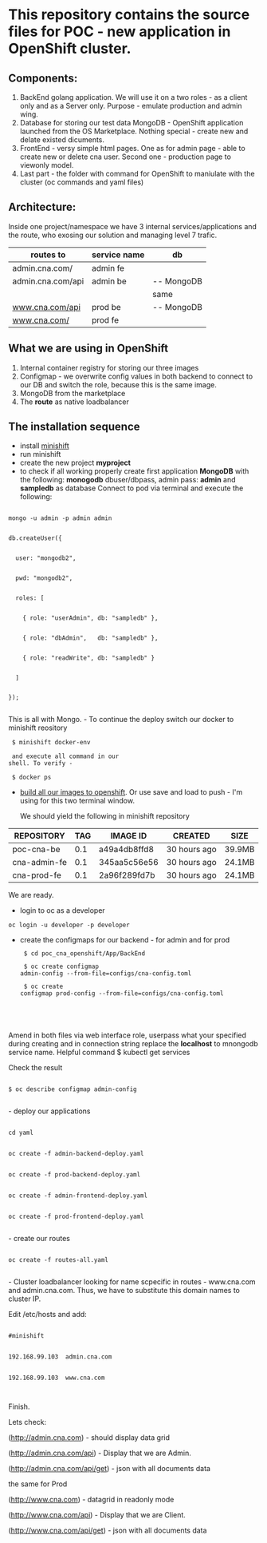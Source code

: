 # This repository contains the source files for POC - new application in OpenShift cluster.
## Components:
1. BackEnd golang application. We will use it on a two roles - as a client only and as a Server only. Purpose - emulate production and admin wing.
2. Database for storing our test data MongoDB - OpenShift application launched from the OS Marketplace. Nothing special - create new and delate existed dicuments.
3. FrontEnd - versy simple html pages. One as for admin page - able to create new or delete cna user. Second one - production page to viewonly model.
4. Last part - the folder with command for OpenShift to maniulate with the cluster (oc commands and yaml files)

## Architecture:
Inside one project/namespace we have 3 internal services/applications and the route, who exosing our solution and managing level 7 trafic.

| routes to | service name | db | 
| --                 |         -- |         -- | 
| admin.cna.com/     |  admin fe  |            |
| admin.cna.com/api  |  admin be  | -- MongoDB |
|                    |            |   same     |
| www.cna.com/api    |  prod be   | -- MongoDB |
| www.cna.com/       |  prod fe   |            |

## What we are using in OpenShift
1. Internal container registry for storing our three images
2. Configmap - we overwrite config values in both backend to connect to our DB and switch the role, because this is the same image.
3. MongoDB from the marketplace
4. The __route__ as native loadbalancer

## The installation sequence
- install [minishift](https://docs.okd.io/3.11/minishift/getting-started/installing.html)
- run minishift
- create the new project __myproject__
- to check if all working properly create first application __MongoDB__ with the following: __monogodb__ dbuser/dbpass, admin pass: __admin__ and __sampledb__ as database 
Connect to pod via terminal and execute the following:

<code>
mongo -u admin -p admin admin<p>
db.createUser({<p>
  user: "mongodb2",<p>
  pwd: "mongodb2",<p>
  roles: [<p>
    { role: "userAdmin", db: "sampledb" },<p>
    { role: "dbAdmin",   db: "sampledb" },<p>
    { role: "readWrite", db: "sampledb" }<p>
  ]<p>
});<p>
</code>
This is all with Mongo.
- To continue the deploy switch our docker to minishift reository 

<code><p>
$ minishift docker-env<p>
and execute all command in our shell. To verify -<p> 
$ docker ps
</code>
- [build all our images to openshift](https://docs.okd.io/3.11/minishift/using/docker-daemon.html). Or use save and load to push - I'm using for this two terminal window. <p>
We should yield the following in minishift repository

|REPOSITORY|TAG|IMAGE ID|CREATED|SIZE|
|----------|---|--------|-------|----|
|poc-cna-be    |      0.1       |          a49a4db8ffd8   |     30 hours ago   |     39.9MB|
|cna-admin-fe  |      0.1       |          345aa5c56e56   |     30 hours ago    |    24.1MB|
|cna-prod-fe   |      0.1       |          2a96f289fd7b   |     30 hours ago     |   24.1MB|
We are ready.
- login to oc as a developer

<code>oc login -u developer -p developer</code>
- create the configmaps for our backend - for admin and for prod
<code><p>
$ cd poc_cna_openshift/App/BackEnd<p>
$ oc create configmap admin-config --from-file=configs/cna-config.toml<p>
$ oc create configmap prod-config  --from-file=configs/cna-config.toml<p>
</code>

Amend in both files via web interface role, userpass what your specified during creating and in connection string replace the __localhost__ to mnongodb service name. Helpful command $ kubectl get services<p>
Check the result <p>

<code>
$ oc describe configmap admin-config<p>
</code>
- deploy our applications<p>
<code>
cd yaml<p>
oc create -f admin-backend-deploy.yaml<p>
oc create -f prod-backend-deploy.yaml<p>
oc create -f admin-frontend-deploy.yaml<p>
oc create -f prod-frontend-deploy.yaml<p>
</code>
- create our routes<p>
<code>
oc create -f routes-all.yaml<p>
</code>
- Cluster loadbalancer looking for name scpecific in routes - www.cna.com and admin.cna.com. Thus, we have to substitute this domain names to cluster IP.<p>
Edit /etc/hosts and add:<p>
<code>
#minishift<p>
192.168.99.103  admin.cna.com<p>
192.168.99.103  www.cna.com<p>
</code>

Finish.

Lets check:<p>
(http://admin.cna.com) - should display data grid<p>
(http://admin.cna.com/api) - Display that we are Admin.<p>
(http://admin.cna.com/api/get) - json with all documents data<p>
the same for Prod<p>
(http://www.cna.com) - datagrid in readonly mode<p>
(http://www.cna.com/api) - Display that we are Client.<p>
(http://www.cna.com/api/get) - json with all documents data<p>
